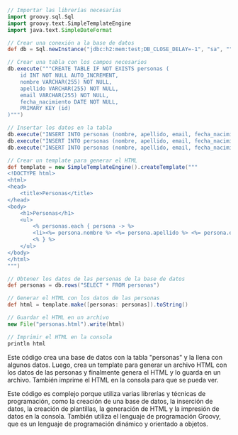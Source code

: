 ```groovy
// Importar las librerías necesarias
import groovy.sql.Sql
import groovy.text.SimpleTemplateEngine
import java.text.SimpleDateFormat

// Crear una conexión a la base de datos
def db = Sql.newInstance("jdbc:h2:mem:test;DB_CLOSE_DELAY=-1", "sa", "", "org.h2.Driver")

// Crear una tabla con los campos necesarios
db.execute("""CREATE TABLE IF NOT EXISTS personas (
    id INT NOT NULL AUTO_INCREMENT,
    nombre VARCHAR(255) NOT NULL,
    apellido VARCHAR(255) NOT NULL,
    email VARCHAR(255) NOT NULL,
    fecha_nacimiento DATE NOT NULL,
    PRIMARY KEY (id)
)""")

// Insertar los datos en la tabla
db.execute("INSERT INTO personas (nombre, apellido, email, fecha_nacimiento) VALUES ('Juan', 'Pérez', 'juan.perez@gmail.com', '1980-01-01')")
db.execute("INSERT INTO personas (nombre, apellido, email, fecha_nacimiento) VALUES ('María', 'García', 'maria.garcia@gmail.com', '1985-02-02')")
db.execute("INSERT INTO personas (nombre, apellido, email, fecha_nacimiento) VALUES ('Pedro', 'López', 'pedro.lopez@gmail.com', '1990-03-03')")

// Crear un template para generar el HTML
def template = new SimpleTemplateEngine().createTemplate("""
<!DOCTYPE html>
<html>
<head>
    <title>Personas</title>
</head>
<body>
    <h1>Personas</h1>
    <ul>
        <% personas.each { persona -> %>
        <li><%= persona.nombre %> <%= persona.apellido %> <%= persona.email %> <%= persona.fecha_nacimiento %></li>
        <% } %>
    </ul>
</body>
</html>
""")

// Obtener los datos de las personas de la base de datos
def personas = db.rows("SELECT * FROM personas")

// Generar el HTML con los datos de las personas
def html = template.make([personas: personas]).toString()

// Guardar el HTML en un archivo
new File("personas.html").write(html)

// Imprimir el HTML en la consola
println html
```

Este código crea una base de datos con la tabla "personas" y la llena con algunos datos. Luego, crea un template para generar un archivo HTML con los datos de las personas y finalmente genera el HTML y lo guarda en un archivo. También imprime el HTML en la consola para que se pueda ver.

Este código es complejo porque utiliza varias librerías y técnicas de programación, como la creación de una base de datos, la inserción de datos, la creación de plantillas, la generación de HTML y la impresión de datos en la consola. También utiliza el lenguaje de programación Groovy, que es un lenguaje de programación dinámico y orientado a objetos.